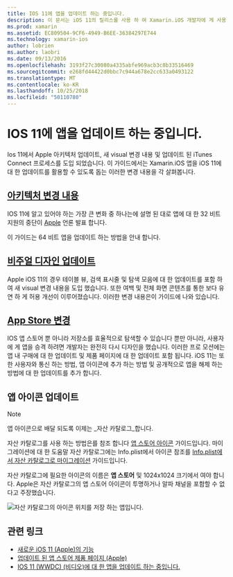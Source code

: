 ```yaml
---
title: IOS 11에 앱을 업데이트 하는 중입니다.
description: 이 문서는 iOS 11의 릴리스를 사용 하 여 Xamarin.iOS 개발자에 게 사용할 수 있는 새 기능을 설명 하는 다양 한 가이드에 연결 합니다. 예를 들어, 시각적 디자인 업데이트를 App Store 변경 하 고 앱 아이콘 업데이트 합니다.
ms.prod: xamarin
ms.assetid: EC809504-9CF6-4949-B6EE-36384297E744
ms.technology: xamarin-ios
author: lobrien
ms.author: laobri
ms.date: 09/13/2016
ms.openlocfilehash: 3193f27c30080a4335abfe969acb3c8b33516469
ms.sourcegitcommit: e268fd44422d0bbc7c944a678e2cc633a0493122
ms.translationtype: MT
ms.contentlocale: ko-KR
ms.lasthandoff: 10/25/2018
ms.locfileid: "50110780"
---
```

# <a name="updating-your-app-to-ios-11"></a>IOS 11에 앱을 업데이트 하는 중입니다.

Ios 11에서 Apple 아키텍처 업데이트, 새 visual 변경 내용 및 업데이트 된 iTunes Connect 프로세스를 도입 되었습니다. 이 가이드에서는 Xamarin.iOS 앱을 iOS 11에 대 한 업데이트를 활용할 수 있도록 돕는 이러한 변경 내용을 각 살펴봅니다.

## <a name="architecture-changesarchitecture-changesmd"></a>[아키텍처 변경 내용](architecture-changes.md)

IOS 11에 알고 있어야 하는 가장 큰 변화 중 하나는에 설명 된 대로 앱에 대 한 32 비트 지원의 중단이 [Apple](https://developer.apple.com/news/?id=06282017b) 언론 발표 합니다.

이 가이드는 64 비트 앱을 업데이트 하는 방법을 안내 합니다.

## <a name="visual-design-updatesvisual-designmd"></a>[비주얼 디자인 업데이트](visual-design.md)

Apple iOS 11의 경우 테이블 뷰, 검색 표시줄 및 탐색 모음에 대 한 업데이트를 포함 하 여 새 visual 변경 내용을 도입 했습니다. 또한 여백 및 전체 화면 콘텐츠를 통한 보다 유연 하 게 허용 개선이 이루어졌습니다. 이러한 변경 내용은이 가이드에 나와 있습니다.

## <a name="app-store-changesapp-store-changesmd"></a>[App Store 변경](app-store-changes.md)

IOS 앱 스토어 뿐 아니라 저장소를 효율적으로 탐색할 수 있습니다 뿐만 아니라, 사용자에 게 앱을 승격 하려면 개발자는 완전히 다시 디자인을 했습니다. 이러한 프로 모션에는 앱 내 구매에 대 한 업데이트 및 제품 페이지에 대 한 업데이트 포함 됩니다. iOS 11는 또한 사용자와 통신 하는 방법, 앱 아이콘에 추가 하는 방법 및 공개적으로 앱을 해제 하는 방법에 대 한 업데이트를 추가 합니다.

## <a name="app-icon-updates"></a>앱 아이콘 업데이트

> [!NOTE]
> 앱 아이콘으로 배달 되도록 이제는 _자산 카탈로그_합니다. 

자산 카탈로그를 사용 하는 방법은를 참조 합니다 [앱 스토어 아이콘](~/ios/app-fundamentals/images-icons/app-store-icon.md) 가이드입니다. 마이그레이션에 대 한 도움말 자산 카탈로그에는 Info.plist에서 아이콘 참조를 [Info.plist에서 자산 카탈로그로 마이그레이션](~/ios/app-fundamentals/images-icons/app-icons.md) 가이드입니다.

자산 카탈로그에 필요한 아이콘의 이름은 **앱 스토어** 및 1024x1024 크기에서 여야 합니다. Apple은 자산 카탈로그의 앱 스토어 아이콘이 투명하거나 알파 채널을 포함할 수 없다고 주장했습니다.

![자산 카탈로그의 아이콘 위치를 저장 하는 앱입니다.](images/image1.png)

## <a name="related-links"></a>관련 링크

- [새로운 iOS 11 (Apple)의 기능](https://developer.apple.com/ios/)
- [업데이트 된 앱 스토어 제품 페이지 (Apple)](https://developer.apple.com/app-store/product-page/)
- [IOS 11 (WWDC) (비디오)에 대 한 앱을 업데이트 하는 중입니다.](https://developer.apple.com/videos/play/wwdc2017/204/)
